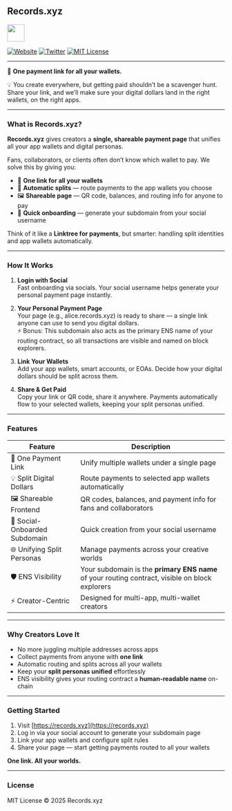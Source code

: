 
## Records.xyz

<img src="public/lovable-uploads/28193e56-2ecb-4f1d-88b9-9b88704698a0.png" width=40 height=40>

[![Website](https://img.shields.io/badge/Website-Records.xyz-blue?style=for-the-badge)](https://records.xyz) [![Twitter](https://img.shields.io/badge/Twitter-@records_xyz-1DA1F2?style=for-the-badge&logo=twitter&logoColor=white)](https://twitter.com/records_xyz) [![MIT License](https://img.shields.io/badge/License-MIT-green?style=for-the-badge)](https://opensource.org/licenses/MIT)

---

🎯  **One payment link for all your wallets.**

💡  You create everywhere, but getting paid shouldn’t be a scavenger hunt. Share your link, and we’ll make sure your digital dollars land in the right wallets, on the right apps.

---

### **What is Records.xyz?**  

**Records.xyz** gives creators a **single, shareable payment page** that unifies all your app wallets and digital personas.  

Fans, collaborators, or clients often don’t know which wallet to pay. We solve this by giving you:  

- 🌟 **One link for all your wallets**  
- 💸 **Automatic splits** — route payments to the app wallets you choose  
- 🖼️ **Shareable page** — QR code, balances, and routing info for anyone to pay  
- 🔗 **Quick onboarding** — generate your subdomain from your social username  

Think of it like a **Linktree for payments**, but smarter: handling split identities and app wallets automatically.

---
### **How It Works**  

1. **Login with Social**  
   Fast onboarding via socials. Your social username helps generate your personal payment page instantly. 

2. **Your Personal Payment Page**  
   Your page (e.g., alice.records.xyz) is ready to share — a single link anyone can use to send you digital dollars. \
⚡ Bonus: This subdomain also acts as the primary ENS name of your routing contract, so all transactions are visible and named on block explorers.
3. **Link Your Wallets**  
   Add your app wallets, smart accounts, or EOAs. Decide how your digital dollars should be split across them.

4. **Share & Get Paid**  
   Copy your link or QR code, share it anywhere. Payments automatically flow to your selected wallets, keeping your split personas unified.

---

### **Features**  

| Feature | Description |
|---------|-------------|
| 🌟 One Payment Link | Unify multiple wallets under a single page |
| 💡 Split Digital Dollars | Route payments to selected app wallets automatically |
| 🖼️ Shareable Frontend | QR codes, balances, and payment info for fans and collaborators |
| 🔗 Social-Onboarded Subdomain | Quick creation from your social username |
| 🌐 Unifying Split Personas | Manage payments across your creative worlds |
| 🛡️ ENS Visibility | Your subdomain is the **primary ENS name** of your routing contract, visible on block explorers |
| ⚡ Creator-Centric | Designed for multi-app, multi-wallet creators |

---

### **Why Creators Love It**  

- No more juggling multiple addresses across apps  
- Collect payments from anyone with **one link**  
- Automatic routing and splits across all your wallets  
- Keep your **split personas unified** effortlessly  
- ENS visibility gives your routing contract a **human-readable name** on-chain  

---

### **Getting Started**  

1. Visit [https://records.xyz](https://records.xyz)  
2. Log in via your social account to generate your subdomain page  
3. Link your app wallets and configure split rules  
4. Share your page — start getting payments routed to all your wallets  

**One link. All your worlds.**

---



### **License**  
MIT License © 2025 Records.xyz 

